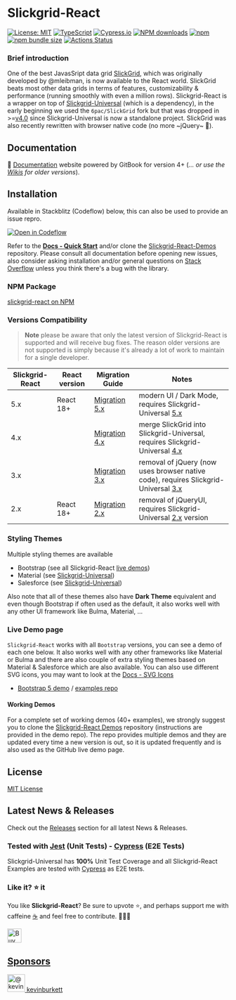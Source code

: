 # Slickgrid-React

[![License: MIT](https://img.shields.io/badge/License-MIT-yellow.svg)](https://opensource.org/licenses/MIT)
[![TypeScript](https://img.shields.io/badge/%3C%2F%3E-TypeScript-%230074c1.svg)](http://www.typescriptlang.org/)
[![Cypress.io](https://img.shields.io/badge/tested%20with-Cypress-04C38E.svg?logo=cypress)](https://www.cypress.io/)
[![NPM downloads](https://img.shields.io/npm/dy/slickgrid-react)](https://npmjs.org/package/slickgrid-react)
[![npm](https://img.shields.io/npm/v/slickgrid-react.svg?logo=npm&logoColor=fff&label=npm)](https://www.npmjs.com/package/slickgrid-react)
[![npm bundle size](https://img.shields.io/bundlephobia/minzip/slickgrid-react?color=success&label=gzip)](https://bundlephobia.com/result?p=slickgrid-react)
[![Actions Status](https://github.com/ghiscoding/slickgrid-react/workflows/CI%20Build/badge.svg)](https://github.com/ghiscoding/slickgrid-react/actions)

### Brief introduction
One of the best JavasSript data grid [SlickGrid](https://github.com/mleibman/SlickGrid), which was originally developed by @mleibman, is now available to the React world. SlickGrid beats most other data grids in terms of features, customizability & performance (running smoothly with even a million rows). Slickgrid-React is a wrapper on top of [Slickgrid-Universal](https://github.com/ghiscoding/slickgrid-universal/) (which is a dependency), in the early beginning we used the `6pac/SlickGrid` fork but that was dropped in >=[v4.0](https://github.com/ghiscoding/slickgrid-react/releases/tag/v4.0.2) since Slickgrid-Universal is now a standalone project. SlickGrid was also recently rewritten with browser native code (no more ~jQuery~ 🎉).

## Documentation
📘 [Documentation](https://ghiscoding.gitbook.io/slickgrid-react/getting-started/quick-start) website powered by GitBook  for version 4+ (_... or use the [Wikis](https://github.com/ghiscoding/Slickgrid-React/wiki) for older versions_).

## Installation
Available in Stackblitz (Codeflow) below, this can also be used to provide an issue repro.

[![Open in Codeflow](https://developer.stackblitz.com/img/open_in_codeflow.svg)](https:///pr.new/ghiscoding/slickgrid-react)

Refer to the **[Docs - Quick Start](https://ghiscoding.gitbook.io/slickgrid-react/getting-started/quick-start)** and/or clone the [Slickgrid-React-Demos](https://github.com/ghiscoding/slickgrid-react-demos) repository. Please consult all documentation before opening new issues, also consider asking installation and/or general questions on [Stack Overflow](https://stackoverflow.com/search?tab=newest&q=slickgrid) unless you think there's a bug with the library.

### NPM Package
[slickgrid-react on NPM](https://www.npmjs.com/package/slickgrid-react)

### Versions Compatibility

> **Note** please be aware that only the latest version of Slickgrid-React is supported and will receive bug fixes. The reason older versions are not supported is simply because it's already a lot of work to maintain for a single developer.

| Slickgrid-React | React version | Migration Guide | Notes |
|-------------------|-----------------|-----------------|------|
| 5.x               | React 18+       | [Migration 5.x](https://ghiscoding.gitbook.io/slickgrid-react/migrations/migration-to-5.x)     | modern UI / Dark Mode, requires Slickgrid-Universal [5.x](https://github.com/ghiscoding/slickgrid-universal/releases/tag/v5.0.0) |
| 4.x               |        | [Migration 4.x](https://ghiscoding.gitbook.io/slickgrid-react/migrations/migration-to-4.x)     | merge SlickGrid into Slickgrid-Universal, requires Slickgrid-Universal [4.x](https://github.com/ghiscoding/slickgrid-universal/releases/tag/v4.0.2) |
| 3.x               |        | [Migration 3.x](https://github.com/ghiscoding/slickgrid-react/wiki/Migration-to-3.x)     | removal of jQuery (now uses browser native code), requires Slickgrid-Universal [3.x](https://github.com/ghiscoding/slickgrid-universal/releases/tag/v3.0.0) |
| 2.x               | React 18+       | [Migration 2.x](https://github.com/ghiscoding/slickgrid-react/wiki/Migration-to-2.x)     | removal of jQueryUI, requires Slickgrid-Universal [2.x](https://github.com/ghiscoding/slickgrid-universal/releases/tag/v2.0.0) version |

### Styling Themes

Multiple styling themes are available
- Bootstrap (see all Slickgrid-React [live demos](https://ghiscoding.github.io/slickgrid-react/))
- Material (see [Slickgrid-Universal](https://ghiscoding.github.io/slickgrid-universal/#/example07))
- Salesforce (see [Slickgrid-Universal](https://ghiscoding.github.io/slickgrid-universal/#/example16))

Also note that all of these themes also have **Dark Theme** equivalent and even though Bootstrap if often used as the default, it also works well with any other UI framework like Bulma, Material, ...

### Live Demo page
`Slickgrid-React` works with all `Bootstrap` versions, you can see a demo of each one below. It also works well with any other frameworks like Material or Bulma and there are also couple of extra styling themes based on Material & Salesforce which are also available. You can also use different SVG icons, you may want to look at the [Docs - SVG Icons](https://ghiscoding.gitbook.io/slickgrid-react/styling/svg-icons)
- [Bootstrap 5 demo](https://ghiscoding.github.io/slickgrid-react) / [examples repo](https://github.com/ghiscoding/slickgrid-react-demos/tree/main/bootstrap5-i18n-demo)

#### Working Demos
For a complete set of working demos (40+ examples), we strongly suggest you to clone the [Slickgrid-React Demos](https://github.com/ghiscoding/slickgrid-react-demos) repository (instructions are provided in the demo repo). The repo provides multiple demos and they are updated every time a new version is out, so it is updated frequently and is also used as the GitHub live demo page.

## License
[MIT License](LICENSE)

## Latest News & Releases
Check out the [Releases](https://github.com/ghiscoding/slickgrid-react/releases) section for all latest News & Releases.

### Tested with [Jest](https://jestjs.io/) (Unit Tests) - [Cypress](https://www.cypress.io/) (E2E Tests)
Slickgrid-Universal has **100%** Unit Test Coverage and all Slickgrid-React Examples are tested with [Cypress](https://www.cypress.io/) as E2E tests.

### Like it? ⭐ it
You like **Slickgrid-React**? Be sure to upvote ⭐, and perhaps support me with caffeine [☕](https://ko-fi.com/ghiscoding) and feel free to contribute. 👷👷‍♀️

<a href='https://ko-fi.com/ghiscoding' target='_blank'><img height='32' style='border:0px;height:32px;' src='https://az743702.vo.msecnd.net/cdn/kofi3.png?v=0' border='0' alt='Buy Me a Coffee at ko-fi.com' />

## Sponsors

<div>
  <img class="circle avatar-user" src="https://avatars.githubusercontent.com/u/48218815?s=52&amp;v=4" width="40" height="40" alt="@kevinburkett" />
  <a href="/kevinburkett" class="Link">
    <span class="wb-break-word ml-2">kevinburkett</span>
  </a>
</div>
